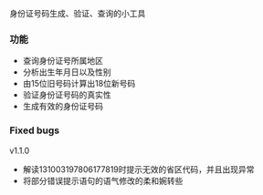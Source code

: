 身份证号码生成、验证、查询的小工具

### 功能

* 查询身份证号所属地区
* 分析出生年月日以及性别
* 由15位旧号码计算出18位新号码
* 验证身份证号码的真实性
* 生成有效的身份证号码

### Fixed bugs

v1.1.0  
* 解读131003197806177819时提示无效的省区代码，并且出现异常
* 将部分错误提示语句的语气修改的柔和婉转些
